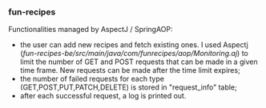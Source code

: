 ### fun-recipes

Functionalities managed by AspectJ / SpringAOP:
- the user can add new recipes and fetch existing ones. I used Aspectj (*fun-recipes-be/src/main/java/com/funrecipes/aop/Monitoring.aj*) to limit the number of GET and POST requests that can be made in a given time frame. New requests can be made after the time limit expires;
- the number of failed requests for each type (GET,POST,PUT,PATCH,DELETE) is stored in "request_info" table;
- after each successful request, a log is printed out.
